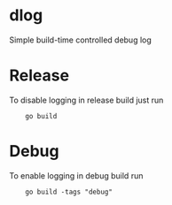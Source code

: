 # dlog
Simple build-time controlled debug log

# Release
To disable logging in release build just run
```
	go build
```

# Debug
To enable logging in debug build run
```
	go build -tags "debug"
```
